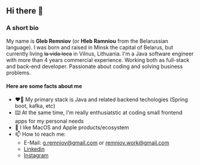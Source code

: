 ## Hi there 👋

### A short bio
My name is **Gleb Remniov** (or **Hleb Ramniou** from the Belarussian language).
I was born and raised in Minsk the capital of Belarus, but currently living ~~la vida loca~~ in Vilnus, Lithuania.
I'm a Java software engineer with more than 4 years commercial experience. Working both as full-stack and back-end developer. Passionate about coding and solving business problems.

#### Here are some facts about me 
- ❤️‍🔥 My primary stack is Java and related backend techologies (Spring boot, kafka, etc)
- ⌨️ At the same time, I'm really enthusiatstic at coding small frontend apps for my personal needs
- 🍎 I like MacOS and Apple products/ecosystem
- 📫 How to reach me: 
  - E-Mail: [g.remniov@gmail.com](mailto:g.remniov@gmail.com) or [remniov.work@gmail.com](mailto:remniov.work@gmail.com)
  - [Linkedin](https://www.linkedin.com/in/glebremniov/)
  - [Instagram](https://www.instagram.com/glebremniov/)
